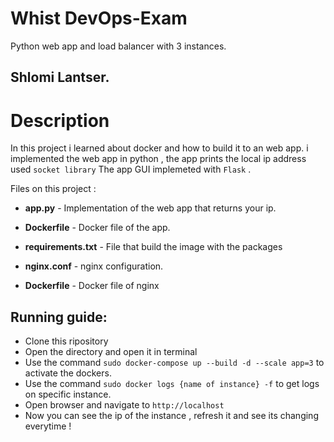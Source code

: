 # Whist DevOps-Exam
Python web app and load balancer with 3 instances.

## Shlomi Lantser.

# Description

In this project i learned about docker and how to build it to an web app.
i implemented the web app in python , the app prints the local ip address used `socket library`
The app GUI implemeted with `Flask` .


Files on this project :
                  
* **app.py** - Implementation of the web app that returns your ip.
                  
* **Dockerfile** - Docker file of the app.

* **requirements.txt** - File that build the image with the packages

* **nginx.conf** - nginx configuration.

* **Dockerfile** - Docker file of nginx

                 
## Running guide:

* Clone this ripository
* Open the directory and open it in terminal
* Use the command `sudo docker-compose up --build -d --scale app=3` to activate the dockers.
* Use the command `sudo docker logs {name of instance} -f` to get logs on specific instance.
* Open browser and navigate to `http://localhost`
* Now you can see the ip of the instance , refresh it and see its changing everytime !

    
                 
